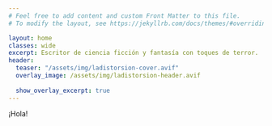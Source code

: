 ```yaml
---
# Feel free to add content and custom Front Matter to this file.
# To modify the layout, see https://jekyllrb.com/docs/themes/#overriding-theme-defaults

layout: home
classes: wide
excerpt: Escritor de ciencia ficción y fantasía con toques de terror.
header:
  teaser: "/assets/img/ladistorsion-cover.avif"
  overlay_image: /assets/img/ladistorsion-header.avif
  
  show_overlay_excerpt: true
---
```


¡Hola!